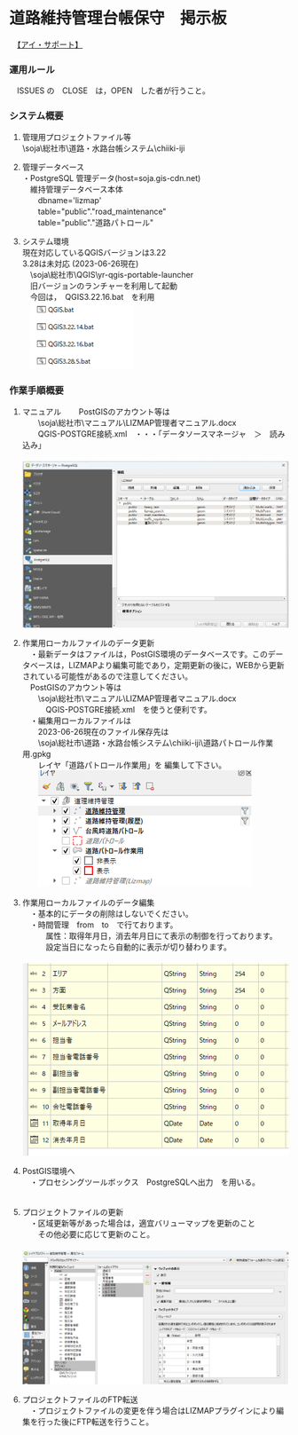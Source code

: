 # 道路維持管理台帳保守　掲示板  
　[【アイ・サポート】](http://www.isupport.co.jp/company.html)

### 運用ルール  
　ISSUES の　CLOSE　は，OPEN　した者が行うこと。  
### システム概要
 1. 管理用プロジェクトファイル等  
 \\soja\総社市\道路・水路台帳システム\chiiki-iji  

 1. 管理データベース  
・PostgreSQL 管理データ(host=soja.gis-cdn.net)  
　維持管理データベース本体  
　　dbname='lizmap'  
　　table="public"."road_maintenance"  
　　table="public"."道路パトロール"

1. システム環境  
現在対応しているQGISバージョンは3.22  
3.28は未対応  (2023-06-26現在)  
　\\soja\総社市\QGIS\yr-qgis-portable-launcher  
　旧バージョンのランチャーを利用して起動  
　今回は，　QGIS3.22.16.bat　を利用  
　![Alt text](image/QGIS%E3%83%A9%E3%83%B3%E3%83%81%E3%83%A3%E3%83%BCBAT.png)  

### 作業手順概要
1. マニュアル
　　PostGISのアカウント等は  
　　\\soja\総社市\マニュアル\LIZMAP管理者マニュアル.docx  
　　QGIS-POSTGRE接続.xml　・・・「データソースマネージャ　＞　読み込み」   
　　![Alt text](image/%E3%83%87%E3%83%BC%E3%82%BF%E3%82%BD%E3%83%BC%E3%82%B9%E3%83%9E%E3%83%8D%E3%83%BC%E3%82%B8%E3%83%A3.png)
1. 作業用ローカルファイルのデータ更新  
　・最新データはファイルは，PostGIS環境のデータベースです。このデータベースは，LIZMAPより編集可能であり，定期更新の後に，WEBから更新されている可能性があるので注意してください。  
　PostGISのアカウント等は  
　　\\soja\総社市\マニュアル\LIZMAP管理者マニュアル.docx  
　　　QGIS-POSTGRE接続.xml　を使うと便利です。  
　・編集用ローカルファイルは  
　　2023-06-26現在のファイル保存先は  
　　\\soja\総社市\道路・水路台帳システム\chiiki-iji\道路パトロール作業用.gpkg  
　　レイヤ「道路パトロール作業用」を 編集して下さい。  
　　![Alt text](image/%E4%BD%9C%E6%A5%AD%E3%83%AC%E3%82%A4%E3%83%A4.png)

1. 作業用ローカルファイルのデータ編集  
　・基本的にデータの削除はしないでください。  
　・時間管理　from　to　で行ております。  
　　　属性：取得年月日，消去年月日にて表示の制御を行っております。  
　　　設定当日になったら自動的に表示が切り替わります。  
　　　![Alt text](image/%E5%B1%9E%E6%80%A7.png)

1. PostGIS環境へ  
　・プロセシングツールボックス　PostgreSQLへ出力　を用いる。
　　　　
1. プロジェクトファイルの更新  
　・区域更新等があった場合は，適宜バリューマップを更新のこと    
　　その他必要に応じて更新のこと。  
　　![Alt text](image/%E9%81%93%E8%B7%AF%E7%B6%AD%E6%8C%81%E7%AE%A1%E7%90%86%EF%BC%8D%E5%8C%BA%E5%9F%9F%EF%BC%8D%E3%83%90%E3%83%AA%E3%83%A5%E3%83%BC%E3%83%9E%E3%83%83%E3%83%97.png)

1. プロジェクトファイルのFTP転送  
　・プロジェクトファイルの変更を伴う場合はLIZMAPプラグインにより編集を行った後にFTP転送を行うこと。  
